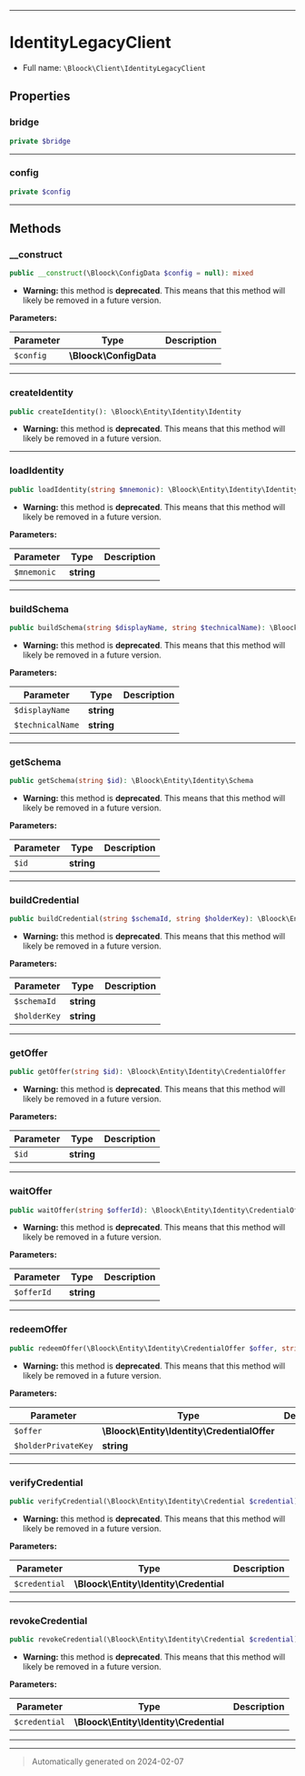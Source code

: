 ***

# IdentityLegacyClient





* Full name: `\Bloock\Client\IdentityLegacyClient`



## Properties


### bridge



```php
private $bridge
```






***

### config



```php
private $config
```






***

## Methods


### __construct



```php
public __construct(\Bloock\ConfigData $config = null): mixed
```






* **Warning:** this method is **deprecated**. This means that this method will likely be removed in a future version.



**Parameters:**

| Parameter | Type | Description |
|-----------|------|-------------|
| `$config` | **\Bloock\ConfigData** |  |





***

### createIdentity



```php
public createIdentity(): \Bloock\Entity\Identity\Identity
```






* **Warning:** this method is **deprecated**. This means that this method will likely be removed in a future version.







***

### loadIdentity



```php
public loadIdentity(string $mnemonic): \Bloock\Entity\Identity\Identity
```






* **Warning:** this method is **deprecated**. This means that this method will likely be removed in a future version.



**Parameters:**

| Parameter | Type | Description |
|-----------|------|-------------|
| `$mnemonic` | **string** |  |





***

### buildSchema



```php
public buildSchema(string $displayName, string $technicalName): \Bloock\Entity\Identity\SchemaBuilder
```






* **Warning:** this method is **deprecated**. This means that this method will likely be removed in a future version.



**Parameters:**

| Parameter | Type | Description |
|-----------|------|-------------|
| `$displayName` | **string** |  |
| `$technicalName` | **string** |  |





***

### getSchema



```php
public getSchema(string $id): \Bloock\Entity\Identity\Schema
```






* **Warning:** this method is **deprecated**. This means that this method will likely be removed in a future version.



**Parameters:**

| Parameter | Type | Description |
|-----------|------|-------------|
| `$id` | **string** |  |





***

### buildCredential



```php
public buildCredential(string $schemaId, string $holderKey): \Bloock\Entity\Identity\CredentialBuilder
```






* **Warning:** this method is **deprecated**. This means that this method will likely be removed in a future version.



**Parameters:**

| Parameter | Type | Description |
|-----------|------|-------------|
| `$schemaId` | **string** |  |
| `$holderKey` | **string** |  |





***

### getOffer



```php
public getOffer(string $id): \Bloock\Entity\Identity\CredentialOffer
```






* **Warning:** this method is **deprecated**. This means that this method will likely be removed in a future version.



**Parameters:**

| Parameter | Type | Description |
|-----------|------|-------------|
| `$id` | **string** |  |





***

### waitOffer



```php
public waitOffer(string $offerId): \Bloock\Entity\Identity\CredentialOffer
```






* **Warning:** this method is **deprecated**. This means that this method will likely be removed in a future version.



**Parameters:**

| Parameter | Type | Description |
|-----------|------|-------------|
| `$offerId` | **string** |  |





***

### redeemOffer



```php
public redeemOffer(\Bloock\Entity\Identity\CredentialOffer $offer, string $holderPrivateKey): \Bloock\Entity\Identity\Credential
```






* **Warning:** this method is **deprecated**. This means that this method will likely be removed in a future version.



**Parameters:**

| Parameter | Type | Description |
|-----------|------|-------------|
| `$offer` | **\Bloock\Entity\Identity\CredentialOffer** |  |
| `$holderPrivateKey` | **string** |  |





***

### verifyCredential



```php
public verifyCredential(\Bloock\Entity\Identity\Credential $credential): \Bloock\Entity\Identity\CredentialVerification
```






* **Warning:** this method is **deprecated**. This means that this method will likely be removed in a future version.



**Parameters:**

| Parameter | Type | Description |
|-----------|------|-------------|
| `$credential` | **\Bloock\Entity\Identity\Credential** |  |





***

### revokeCredential



```php
public revokeCredential(\Bloock\Entity\Identity\Credential $credential): bool
```






* **Warning:** this method is **deprecated**. This means that this method will likely be removed in a future version.



**Parameters:**

| Parameter | Type | Description |
|-----------|------|-------------|
| `$credential` | **\Bloock\Entity\Identity\Credential** |  |





***


***
> Automatically generated on 2024-02-07
